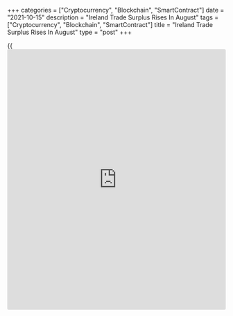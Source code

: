 +++
categories = ["Cryptocurrency", "Blockchain", "SmartContract"]
date = "2021-10-15"
description = "Ireland Trade Surplus Rises In August"
tags = ["Cryptocurrency", "Blockchain", "SmartContract"]
title = "Ireland Trade Surplus Rises In August"
type = "post"
+++

{{<iframe id="large-banner" src="https://www.bounty.group/#slide=22.0" width="100%" height="600" scrolling="no" style="border: 0px solid rgb(216, 221, 230); border-radius: 3px;">}}

Ireland's trade surplus increased in August, figures from the Central
Statistics Office showed on Friday.

The trade surplus rose to EUR 5.661 billion in August from EUR 5.161
billion in July. In the same month last year, the trade surplus was EUR
6.992 billion.

Exports rose by a seasonally adjusted 5.0 percent monthly in August and
imports increased 2.0 percent.

On an unadjusted basis, exports grew 1.0 percent annually in August and
imports gained 20.0 percent.

Data showed that exports to Britain decreased 7.0 percent yearly in
August, while imports declined 21.0 percent.

For comments and feedback [contact](https://www.playgroundfx.com/contact/): editorial@rtt[news](https://www.letsplayfx.com/blog/forex-news-website/).com

[Economic News][1]

 **What parts of the world are seeing the best (and worst) economic
performances lately? Click[here][2] to check out our [Econ Scorecard][2]
and find out! See up-to-the-moment [ranking](https://www.playgroundfx.com/blog/crypto-exchange-ranking/)s for the best and worst
performers in [GDP][2], [unemployment rate][3], [inflation][4] and much
more.**

   1. www.rtt[news](https://www.letsplayfx.com/blog/forex-news-website/).com/Content/EconomicNews.aspx
   2. www.rtt[news](https://www.letsplayfx.com/blog/forex-news-website/).com/economic-scorecard/world-rank/GDP/highest-performance.aspx
   3. www.rtt[news](https://www.letsplayfx.com/blog/forex-news-website/).com/economic-scorecard/world-rank/unemployment-rate/lowest-performance.aspx
   4. www.rtt[news](https://www.letsplayfx.com/blog/forex-news-website/).com/economic-scorecard/world-rank/CPI/highest-performance.aspx